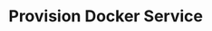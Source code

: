 <!-- generated by markdown-notes-tree -->

# Provision Docker Service

<!-- optional markdown-notes-tree directory description starts here -->

<!-- optional markdown-notes-tree directory description ends here -->


